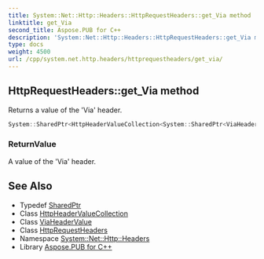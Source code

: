 ```yaml
---
title: System::Net::Http::Headers::HttpRequestHeaders::get_Via method
linktitle: get_Via
second_title: Aspose.PUB for C++
description: 'System::Net::Http::Headers::HttpRequestHeaders::get_Via method. Returns a value of the ''Via'' header in C++.'
type: docs
weight: 4500
url: /cpp/system.net.http.headers/httprequestheaders/get_via/
---
```

## HttpRequestHeaders::get_Via method


Returns a value of the 'Via' header.

```cpp
System::SharedPtr<HttpHeaderValueCollection<System::SharedPtr<ViaHeaderValue>>> System::Net::Http::Headers::HttpRequestHeaders::get_Via()
```


### ReturnValue

A value of the 'Via' header.

## See Also

* Typedef [SharedPtr](../../../system/sharedptr/)
* Class [HttpHeaderValueCollection](../../httpheadervaluecollection/)
* Class [ViaHeaderValue](../../viaheadervalue/)
* Class [HttpRequestHeaders](../)
* Namespace [System::Net::Http::Headers](../../)
* Library [Aspose.PUB for C++](../../../)
